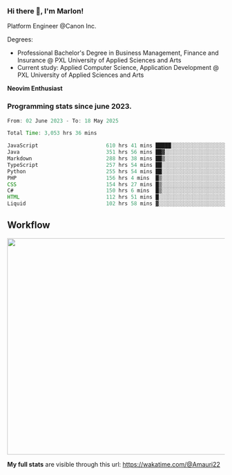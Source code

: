 
### Hi there 👋, I'm Marlon!

Platform Engineer @Canon Inc.

Degrees: 
- Professional Bachelor's Degree in Business Management, Finance and Insurance @ PXL University of Applied Sciences and Arts
- Current study: Applied Computer Science, Application Development @ PXL University of Applied Sciences and Arts

**Neovim Enthusiast**

### Programming stats since june 2023.
<!--START_SECTION:waka-->

```java
From: 02 June 2023 - To: 18 May 2025

Total Time: 3,053 hrs 36 mins

JavaScript                      610 hrs 41 mins █████░░░░░░░░░░░░░░░░░░░░   19.55 %
Java                            351 hrs 56 mins ██▓░░░░░░░░░░░░░░░░░░░░░░   11.27 %
Markdown                        288 hrs 38 mins ██▒░░░░░░░░░░░░░░░░░░░░░░   09.24 %
TypeScript                      257 hrs 54 mins ██░░░░░░░░░░░░░░░░░░░░░░░   08.26 %
Python                          255 hrs 54 mins ██░░░░░░░░░░░░░░░░░░░░░░░   08.19 %
PHP                             156 hrs 4 mins  █▒░░░░░░░░░░░░░░░░░░░░░░░   05.00 %
CSS                             154 hrs 27 mins █▒░░░░░░░░░░░░░░░░░░░░░░░   04.94 %
C#                              150 hrs 6 mins  █▒░░░░░░░░░░░░░░░░░░░░░░░   04.81 %
HTML                            112 hrs 51 mins █░░░░░░░░░░░░░░░░░░░░░░░░   03.61 %
Liquid                          102 hrs 58 mins ▓░░░░░░░░░░░░░░░░░░░░░░░░   03.30 %
```

<!--END_SECTION:waka-->

## Workflow
<a href="https://wakatime.com"><img width="750" height="500" src="https://wakatime.com/share/@Amauri22/c9755ad7-b574-44e4-a9ee-ddb3582724ea.png" /></a>

**My full stats** are visible through this url: https://wakatime.com/@Amauri22
